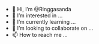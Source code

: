 - 👋 Hi, I’m @Ringgasanda
- 👀 I’m interested in ...
- 🌱 I’m currently learning ...
- 💞️ I’m looking to collaborate on ...
- 📫 How to reach me ...

<!---
Ringgasanda/Ringgasanda is a ✨ special ✨ repository because its `README.md` (this file) appears on your GitHub profile.
You can click the Preview link to take a look at your changes.
--->
